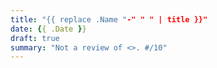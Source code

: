 ```yaml
---
title: "{{ replace .Name "-" " " | title }}"
date: {{ .Date }}
draft: true
summary: "Not a review of <>. #/10"
---
```


